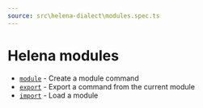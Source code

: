 ```yaml
---
source: src\helena-dialect\modules.spec.ts
---
```

# Helena modules

- [`module`](../../pages/helena-dialect/commands/module.md) - Create a module command
- [`export`](../../pages/helena-dialect/commands/export.md) - Export a command from the current module
- [`import`](../../pages/helena-dialect/commands/import.md) - Load a module


